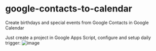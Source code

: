 # google-contacts-to-calendar
Create birthdays and special events from Google Contacts in Google Calendar

Just create a project in Google Apps Script, configure and setup daily trigger:
![image](https://github.com/user-attachments/assets/4d2322ab-3738-480b-a3cb-4a106d7212f9)

